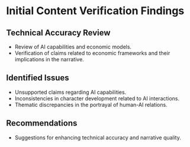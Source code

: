 # Initial Content Verification Findings

## Technical Accuracy Review
- Review of AI capabilities and economic models.
- Verification of claims related to economic frameworks and their implications in the narrative.

## Identified Issues
- Unsupported claims regarding AI capabilities.
- Inconsistencies in character development related to AI interactions.
- Thematic discrepancies in the portrayal of human-AI relations.

## Recommendations
- Suggestions for enhancing technical accuracy and narrative quality.
